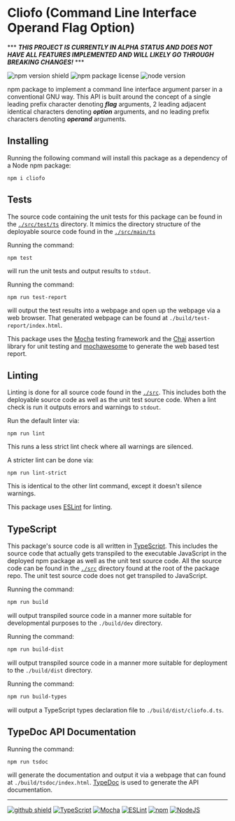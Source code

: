 # Cliofo (Command Line Interface Operand Flag Option)

\*\*\* ***THIS PROJECT IS CURRENTLY IN ALPHA STATUS AND DOES NOT HAVE ALL FEATURES
IMPLEMENTED AND WILL LIKELY GO THROUGH BREAKING CHANGES!*** \*\*\*

![npm version shield][npm version shield]
![npm package license][npm package license]
![node version][node version]

npm package to implement a command line interface argument parser in a
conventional GNU way. This API is built around the concept of a single leading
prefix character denoting ***flag*** arguments, 2 leading adjacent identical
characters denoting ***option*** arguments, and no leading prefix characters
denoting ***operand*** arguments.

## Installing

Running the following command will install this package as a dependency of a
Node npm package:

```shell
npm i cliofo
```

## Tests

The source code containing the unit tests for this package can be found in the
[`./src/test/ts`](./src/test/ts "unit test source code") directory. It mimics
the directory structure of the deployable source code found in the
[`./src/main/ts`][deployable src code]

Running the command:

```text
npm test
```

will run the unit tests and output results to `stdout`.

Running the command:

```shell
npm run test-report
```

will output the test results into a webpage and open up the webpage via a
web browser. That generated webpage can be found at
`./build/test-report/index.html`.

This package uses the [Mocha][mocha website] testing framework and the
[Chai](https://www.chaijs.com/ "Chai assertion library") assertion library for
unit testing and [mochawesome](https://www.npmjs.com/package/mochawesome "mochawesome npm package") to generate the web based test report.

## Linting

Linting is done for all source code found in the
[`./src`](./src "source code directory"). This includes both the deployable
source code as well as the unit test source code. When a lint check is run it
outputs errors and warnings to `stdout`.

Run the default linter via:

```shell
npm run lint
```

This runs a less strict lint check where all warnings are silenced.

A stricter lint can be done via:

```shell
npm run lint-strict
```

This is identical to the other lint command, except it doesn't silence warnings.

This package uses [ESLint][eslint website] for linting.

## TypeScript

This package's source code is all written in [TypeScript][typescript website].
This includes the source code that actually gets transpiled to the executable
JavaScript in the deployed npm package as well as the unit test source code. All
the source code can be found in the [`./src`](./src) directory found at the root of the package repo. The unit test source code does not get transpiled to
JavaScript.

Running the command:

```bash
npm run build
```

will output transpiled source code in a manner more suitable for developmental
purposes to the `./build/dev` directory.

Running the command:

```bash
npm run build-dist
```

will output transpiled source code in a manner more suitable for deployment to
the `./build/dist` directory.

Running the command:

```bash
npm run build-types
```

will output a TypeScript types declaration file to `./build/dist/cliofo.d.ts`.

## TypeDoc API Documentation

Running the command:

```shell
npm run tsdoc
```

will generate the documentation and output it via a webpage that can found at
`./build/tsdoc/index.html`. [TypeDoc](https://typedoc.org/guides/overview/ "TypeDoc") is used to generate the API documentation.

---

[![github shield][github shield]][github repo]
[![TypeScript][typescript shield]][typescript website]
[![Mocha][mocha shield]][mocha website]
[![ESLint][eslint shield]][eslint website]
[![npm][npm shield]][npm website]
[![NodeJS][node shield]][node website]

[deployable src code]: ./src/main/ts "deployable source code"
[eslint shield]: https://img.shields.io/badge/ESLint-4B3263?style=for-the-badge&logo=eslint&logoColor=white "eslint"
[eslint website]: https://eslint.org/ "eslint"
[github shield]: https://img.shields.io/badge/github-%23121011.svg?style=for-the-badge&logo=github&logoColor=white "github"
[github repo]: https://github.com/SnapLib/typescript-cliofo "github"
[mocha shield]: https://img.shields.io/badge/-mocha-%238D6748?style=for-the-badge&logo=mocha&logoColor=white "Mocha testing framework"
[mocha website]: https://mochajs.org/ "Mocha testing framework"
[node shield]: https://img.shields.io/badge/node.js-6DA55F?style=for-the-badge&logo=node.js&logoColor=white "node"
[node version]: https://img.shields.io/node/v/cliofo?color=%2366ff66&&logo=node.js&style=flat-square "node version"
[node website]: https://nodejs.org/en/about "node"
[npm package license]: https://img.shields.io/npm/l/cliofo?color=%2366ff66&style=flat-square "MIT license"
[npm shield]: https://img.shields.io/badge/NPM-%23CB3837.svg?style=for-the-badge&logo=npm&logoColor=white "npm"
[npm version shield]: https://img.shields.io/npm/v/cliofo?color=%2366ff66&logo=npm&style=flat-square "npm version"
[npm website]: https://www.npmjs.com/ "npm"
[typescript shield]: https://img.shields.io/badge/typescript-%23007ACC.svg?style=for-the-badge&logo=typescript&logoColor=white "TypeScript"
[typescript website]: https://www.typescriptlang.org/ "TypeScript"
